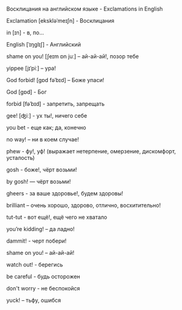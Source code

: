 Восклицания на английском языке - Exclamations in English

Exclamation [ekskləˈmeɪʃn] - Восклицания

in [ɪn] - в, по...

English [ˈɪŋglɪʃ] - Английский

shame on you! [ʃeɪm ɒn juː] – ай-ай-ай!, позор тебе

yippee [jɪˈpiː] – ура!

God forbid! [gɒd fəˈbɪd] – Боже упаси!

God [gɒd] - Бог

forbid [fəˈbɪd] - запретить, запрещать

gee! [ʤiː] - ух ты!, ничего себе

you bet - еще как; да, конечно

no way! – ни в коем случае!

phew - фу!, уф! (выражает нетерпение, омерзение, дискомфорт, усталость)

gosh - боже!, чёрт возьми!

by gosh! — чёрт возьми!

gheers - за ваше здоровье!, будем здоровы!

brilliant – очень хорошо, здорово, отлично, восхитительно!

tut-tut - вот ещё!, ещё чего не хватало

you’re kidding! – да ладно!

dammit! - черт побери!

shame on you! – ай-ай-ай!

watch out! - берегись

be careful - будь осторожен

don't worry - не беспокойся

yuck! – тьфу, ошибся
